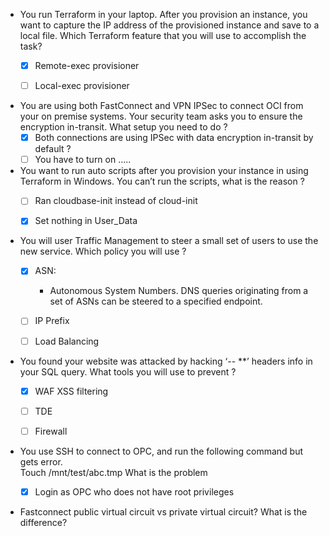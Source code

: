 - You run Terraform in your laptop.  After you provision an instance, you want to capture the IP address of the provisioned instance and save to a local file.
Which Terraform feature that you will use to accomplish the task?
  - [x] Remote-exec provisioner
  - [ ] Local-exec provisioner


- You are using both FastConnect and VPN IPSec to connect OCI from your on premise systems.   Your security team asks you to ensure the encryption in-transit.  What setup you need to do ?
  - [x]	Both connections are using IPSec with data encryption in-transit by default ?
  - [ ]	You have to turn on …..

- You want to run auto scripts after you provision your instance in using Terraform in Windows.  You can’t run the scripts, what is the reason ? 
  - [ ]	Ran cloudbase-init instead of cloud-init
  - [x]	Set nothing in User_Data
  

- You will user Traffic Management to steer a small set of users to use the new service.  Which policy you will use ?
	- [x]	ASN:
		- Autonomous System Numbers. DNS queries originating from a set of ASNs can be steered to a specified endpoint.
	- [ ]	IP Prefix
	- [ ]	Load Balancing


- You found your website was attacked by hacking ‘-- **’ headers info in your SQL query. What tools you will use to prevent ?
	- [x] WAF XSS filtering
	- [ ] TDE
	- [ ] Firewall


- You use SSH to connect to OPC, and run the following command but gets error.  
	Touch /mnt/test/abc.tmp
What is the problem
	- [x] Login as OPC who does not have root privileges


- Fastconnect public virtual circuit vs private virtual circuit?  What is the difference?
